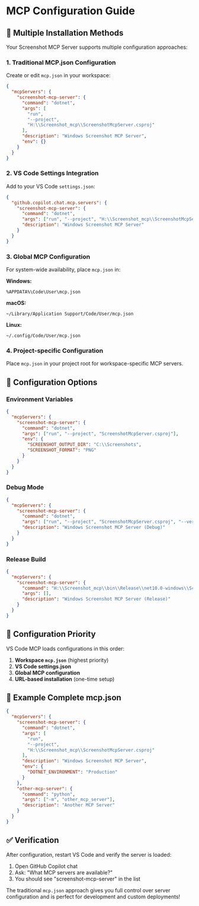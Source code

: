 # MCP Configuration Guide

## 🔧 Multiple Installation Methods

Your Screenshot MCP Server supports multiple configuration approaches:

### 1. Traditional MCP.json Configuration

Create or edit `mcp.json` in your workspace:

```json
{
  "mcpServers": {
    "screenshot-mcp-server": {
      "command": "dotnet",
      "args": [
        "run",
        "--project",
        "H:\\Screenshot_mcp\\ScreenshotMcpServer.csproj"
      ],
      "description": "Windows Screenshot MCP Server",
      "env": {}
    }
  }
}
```

### 2. VS Code Settings Integration

Add to your VS Code `settings.json`:

```json
{
  "github.copilot.chat.mcp.servers": {
    "screenshot-mcp-server": {
      "command": "dotnet",
      "args": ["run", "--project", "H:\\Screenshot_mcp\\ScreenshotMcpServer.csproj"],
      "description": "Windows Screenshot MCP Server"
    }
  }
}
```

### 3. Global MCP Configuration

For system-wide availability, place `mcp.json` in:

**Windows:**
```
%APPDATA%\Code\User\mcp.json
```

**macOS:**
```
~/Library/Application Support/Code/User/mcp.json
```

**Linux:**
```
~/.config/Code/User/mcp.json
```

### 4. Project-specific Configuration

Place `mcp.json` in your project root for workspace-specific MCP servers.

## 🎯 Configuration Options

### Environment Variables
```json
{
  "mcpServers": {
    "screenshot-mcp-server": {
      "command": "dotnet",
      "args": ["run", "--project", "ScreenshotMcpServer.csproj"],
      "env": {
        "SCREENSHOT_OUTPUT_DIR": "C:\\Screenshots",
        "SCREENSHOT_FORMAT": "PNG"
      }
    }
  }
}
```

### Debug Mode
```json
{
  "mcpServers": {
    "screenshot-mcp-server": {
      "command": "dotnet",
      "args": ["run", "--project", "ScreenshotMcpServer.csproj", "--verbosity", "detailed"],
      "description": "Windows Screenshot MCP Server (Debug)"
    }
  }
}
```

### Release Build
```json
{
  "mcpServers": {
    "screenshot-mcp-server": {
      "command": "H:\\Screenshot_mcp\\bin\\Release\\net10.0-windows\\ScreenshotMcpServer.exe",
      "args": [],
      "description": "Windows Screenshot MCP Server (Release)"
    }
  }
}
```

## 🔄 Configuration Priority

VS Code MCP loads configurations in this order:

1. **Workspace `mcp.json`** (highest priority)
2. **VS Code settings.json**
3. **Global MCP configuration**
4. **URL-based installation** (one-time setup)

## 📝 Example Complete mcp.json

```json
{
  "mcpServers": {
    "screenshot-mcp-server": {
      "command": "dotnet",
      "args": [
        "run",
        "--project",
        "H:\\Screenshot_mcp\\ScreenshotMcpServer.csproj"
      ],
      "description": "Windows Screenshot MCP Server",
      "env": {
        "DOTNET_ENVIRONMENT": "Production"
      }
    },
    "other-mcp-server": {
      "command": "python",
      "args": ["-m", "other_mcp_server"],
      "description": "Another MCP Server"
    }
  }
}
```

## ✅ Verification

After configuration, restart VS Code and verify the server is loaded:

1. Open GitHub Copilot chat
2. Ask: "What MCP servers are available?"
3. You should see "screenshot-mcp-server" in the list

The traditional `mcp.json` approach gives you full control over server configuration and is perfect for development and custom deployments!
